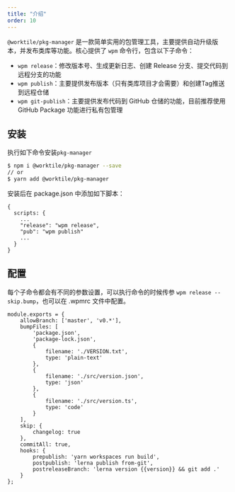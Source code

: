```yaml
---
title: "介绍"
order: 10
---
```


`@worktile/pkg-manager` 是一款简单实用的包管理工具，主要提供自动升级版本，并发布类库等功能。核心提供了 `wpm` 命令行，包含以下子命令：

- `wpm release`：修改版本号、生成更新日志、创建 Release 分支、提交代码到远程分支的功能
- `wpm publish`：主要提供发布版本（只有类库项目才会需要）和创建Tag推送到远程仓储
- `wpm git-publish`：主要提供发布代码到 GitHub 仓储的功能，目前推荐使用 GitHub Package 功能进行私有包管理

## 安装

执行如下命令安装`pkg-manager`
```bash
$ npm i @worktile/pkg-manager --save
// or
$ yarn add @worktile/pkg-manager
```

安装后在 package.json 中添加如下脚本：

```
{
  scripts: {
    ...
    "release": "wpm release",
    "pub": "wpm publish"
    ...
  }  
}
```


## 配置

每个子命令都会有不同的参数设置，可以执行命令的时候传参 `wpm release --skip.bump`，也可以在 .wpmrc 文件中配置。

```
module.exports = {
    allowBranch: ['master', 'v0.*'],
    bumpFiles: [
        'package.json',
        'package-lock.json',
        {
            filename: './VERSION.txt',
            type: 'plain-text'
        },
        {
            filename: './src/version.json',
            type: 'json'
        },
        {
            filename: './src/version.ts',
            type: 'code'
        }
    ],
    skip: {
        changelog: true
    },
    commitAll: true,
    hooks: {
        prepublish: 'yarn workspaces run build',
        postpublish: 'lerna publish from-git',
        postreleaseBranch: 'lerna version {{version}} && git add .'
    }
};
```